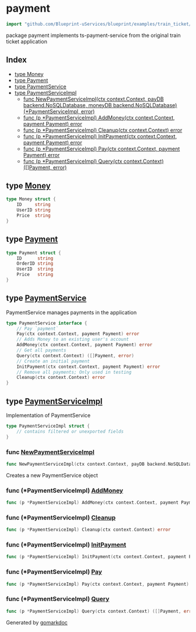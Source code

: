 <!-- Code generated by gomarkdoc. DO NOT EDIT -->

# payment

```go
import "github.com/Blueprint-uServices/blueprint/examples/train_ticket/workflow/payment"
```

package payment implements ts\-payment\-service from the original train ticket application

## Index

- [type Money](<#Money>)
- [type Payment](<#Payment>)
- [type PaymentService](<#PaymentService>)
- [type PaymentServiceImpl](<#PaymentServiceImpl>)
  - [func NewPaymentServiceImpl\(ctx context.Context, payDB backend.NoSQLDatabase, moneyDB backend.NoSQLDatabase\) \(\*PaymentServiceImpl, error\)](<#NewPaymentServiceImpl>)
  - [func \(p \*PaymentServiceImpl\) AddMoney\(ctx context.Context, payment Payment\) error](<#PaymentServiceImpl.AddMoney>)
  - [func \(p \*PaymentServiceImpl\) Cleanup\(ctx context.Context\) error](<#PaymentServiceImpl.Cleanup>)
  - [func \(p \*PaymentServiceImpl\) InitPayment\(ctx context.Context, payment Payment\) error](<#PaymentServiceImpl.InitPayment>)
  - [func \(p \*PaymentServiceImpl\) Pay\(ctx context.Context, payment Payment\) error](<#PaymentServiceImpl.Pay>)
  - [func \(p \*PaymentServiceImpl\) Query\(ctx context.Context\) \(\[\]Payment, error\)](<#PaymentServiceImpl.Query>)


<a name="Money"></a>
## type [Money](<https://gitlab.mpi-sws.org/cld/blueprint2/blueprint/blob/main/examples/train_ticket/workflow/payment/data.go#L10-L14>)



```go
type Money struct {
    ID     string
    UserID string
    Price  string
}
```

<a name="Payment"></a>
## type [Payment](<https://gitlab.mpi-sws.org/cld/blueprint2/blueprint/blob/main/examples/train_ticket/workflow/payment/data.go#L3-L8>)



```go
type Payment struct {
    ID      string
    OrderID string
    UserID  string
    Price   string
}
```

<a name="PaymentService"></a>
## type [PaymentService](<https://gitlab.mpi-sws.org/cld/blueprint2/blueprint/blob/main/examples/train_ticket/workflow/payment/paymentService.go#L14-L25>)

PaymentService manages payments in the application

```go
type PaymentService interface {
    // Pay `payment`
    Pay(ctx context.Context, payment Payment) error
    // Adds Money to an existing user's account
    AddMoney(ctx context.Context, payment Payment) error
    // Get all payments
    Query(ctx context.Context) ([]Payment, error)
    // Create an initial payment
    InitPayment(ctx context.Context, payment Payment) error
    // Remove all payments; Only used in testing
    Cleanup(ctx context.Context) error
}
```

<a name="PaymentServiceImpl"></a>
## type [PaymentServiceImpl](<https://gitlab.mpi-sws.org/cld/blueprint2/blueprint/blob/main/examples/train_ticket/workflow/payment/paymentService.go#L28-L31>)

Implementation of PaymentService

```go
type PaymentServiceImpl struct {
    // contains filtered or unexported fields
}
```

<a name="NewPaymentServiceImpl"></a>
### func [NewPaymentServiceImpl](<https://gitlab.mpi-sws.org/cld/blueprint2/blueprint/blob/main/examples/train_ticket/workflow/payment/paymentService.go#L34>)

```go
func NewPaymentServiceImpl(ctx context.Context, payDB backend.NoSQLDatabase, moneyDB backend.NoSQLDatabase) (*PaymentServiceImpl, error)
```

Creates a new PaymentService object

<a name="PaymentServiceImpl.AddMoney"></a>
### func \(\*PaymentServiceImpl\) [AddMoney](<https://gitlab.mpi-sws.org/cld/blueprint2/blueprint/blob/main/examples/train_ticket/workflow/payment/paymentService.go#L87>)

```go
func (p *PaymentServiceImpl) AddMoney(ctx context.Context, payment Payment) error
```



<a name="PaymentServiceImpl.Cleanup"></a>
### func \(\*PaymentServiceImpl\) [Cleanup](<https://gitlab.mpi-sws.org/cld/blueprint2/blueprint/blob/main/examples/train_ticket/workflow/payment/paymentService.go#L100>)

```go
func (p *PaymentServiceImpl) Cleanup(ctx context.Context) error
```



<a name="PaymentServiceImpl.InitPayment"></a>
### func \(\*PaymentServiceImpl\) [InitPayment](<https://gitlab.mpi-sws.org/cld/blueprint2/blueprint/blob/main/examples/train_ticket/workflow/payment/paymentService.go#L38>)

```go
func (p *PaymentServiceImpl) InitPayment(ctx context.Context, payment Payment) error
```



<a name="PaymentServiceImpl.Pay"></a>
### func \(\*PaymentServiceImpl\) [Pay](<https://gitlab.mpi-sws.org/cld/blueprint2/blueprint/blob/main/examples/train_ticket/workflow/payment/paymentService.go#L72>)

```go
func (p *PaymentServiceImpl) Pay(ctx context.Context, payment Payment) error
```



<a name="PaymentServiceImpl.Query"></a>
### func \(\*PaymentServiceImpl\) [Query](<https://gitlab.mpi-sws.org/cld/blueprint2/blueprint/blob/main/examples/train_ticket/workflow/payment/paymentService.go#L58>)

```go
func (p *PaymentServiceImpl) Query(ctx context.Context) ([]Payment, error)
```



Generated by [gomarkdoc](<https://github.com/princjef/gomarkdoc>)
